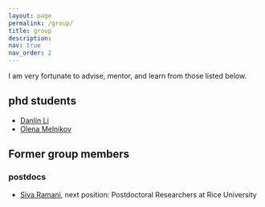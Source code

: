 ```yaml
---
layout: page
permalink: /group/
title: group
description: 
nav: true
nav_order: 2
---
```


I am very fortunate to advise, mentor, and learn from those listed below.

## phd students

  - [Danlin Li](https://www.isye.gatech.edu/users/danlin-li)
  - [Olena Melnikov](https://www.isye.gatech.edu/users/olena-melnikov)

## Former group members 

### postdocs

  - [Siva Ramani](https://cmor.rice.edu/people/visiting-postdoctoral-researchers), next position: Postdoctoral Researchers at Rice University
